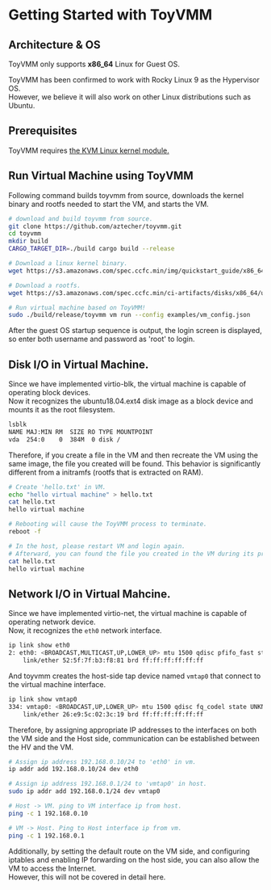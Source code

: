 # Getting Started with ToyVMM

## Architecture & OS

ToyVMM only supports **x86_64** Linux for Guest OS.  

ToyVMM has been confirmed to work with Rocky Linux 9 as the Hypervisor OS.  
However, we believe it will also work on other Linux distributions such as Ubuntu.

## Prerequisites

ToyVMM requires [the KVM Linux kernel module.](https://www.linux-kvm.org/page/Main_Page)

## Run Virtual Machine using ToyVMM

Following command builds toyvmm from source, downloads the kernel binary and rootfs needed to start the VM, and starts the VM.

```bash
# download and build toyvmm from source.
git clone https://github.com/aztecher/toyvmm.git
cd toyvmm
mkdir build
CARGO_TARGET_DIR=./build cargo build --release

# Download a linux kernel binary.
wget https://s3.amazonaws.com/spec.ccfc.min/img/quickstart_guide/x86_64/kernels/vmlinux.bin

# Download a rootfs.
wget https://s3.amazonaws.com/spec.ccfc.min/ci-artifacts/disks/x86_64/ubuntu-18.04.ext4

# Run virtual machine based on ToyVMM!
sudo ./build/release/toyvmm vm run --config examples/vm_config.json
```

After the guest OS startup sequence is output, the login screen is displayed, so enter both username and password as 'root' to login.

## Disk I/O in Virtual Machine.

Since we have implemented virtio-blk, the virtual machine is capable of operating block devices.  
Now it recognizes the ubuntu18.04.ext4 disk image as a block device and mounts it as the root filesystem.

```bash
lsblk
NAME MAJ:MIN RM  SIZE RO TYPE MOUNTPOINT
vda  254:0    0  384M  0 disk /
```

Therefore, if you create a file in the VM and then recreate the VM using the same image, the file you created will be found.
This behavior is significantly different from a initramfs (rootfs that is extracted on RAM).

```bash
# Create 'hello.txt' in VM.
echo "hello virtual machine" > hello.txt
cat hello.txt
hello virtual machine

# Rebooting will cause the ToyVMM process to terminate.
reboot -f

# In the host, please restart VM and login again.
# Afterward, you can found the file you created in the VM during its previous run.
cat hello.txt
hello virtual machine
```

## Network I/O in Virtual Mahcine.

Since we have implemented virtio-net, the virtual machine is capable of operating network device.  
Now, it recognizes the `eth0` network interface.

```bash
ip link show eth0
2: eth0: <BROADCAST,MULTICAST,UP,LOWER_UP> mtu 1500 qdisc pfifo_fast state UP mode DEFAULT group default qlen 1000
    link/ether 52:5f:7f:b3:f8:81 brd ff:ff:ff:ff:ff:ff
```

And toyvmm creates the host-side tap device named `vmtap0` that connect to the virtual machine interface.

```bash
ip link show vmtap0
334: vmtap0: <BROADCAST,UP,LOWER_UP> mtu 1500 qdisc fq_codel state UNKNOWN mode DEFAULT group default qlen 1000
    link/ether 26:e9:5c:02:3c:19 brd ff:ff:ff:ff:ff:ff
```

Therefore, by assigning appropriate IP addresses to the interfaces on both the VM side and the Host side, communication can be established between the HV and the VM.

```bash
# Assign ip address 192.168.0.10/24 to 'eth0' in vm.
ip addr add 192.168.0.10/24 dev eth0

# Assign ip address 192.168.0.1/24 to 'vmtap0' in host.
sudo ip addr add 192.168.0.1/24 dev vmtap0

# Host -> VM. ping to VM interface ip from host.
ping -c 1 192.168.0.10

# VM -> Host. Ping to Host interface ip from vm.
ping -c 1 192.168.0.1
```

Additionally, by setting the default route on the VM side, and configuring iptables and enabling IP forwarding on the host side, you can also allow the VM to access the Internet.  
However, this will not be covered in detail here.

